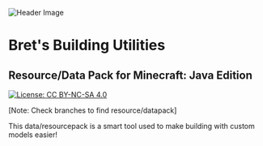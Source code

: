 ![Header Image](https://cdn.discordapp.com/attachments/826689002697654273/941264789508878346/Logo_Big.png)

# Bret's Building Utilities
## Resource/Data Pack for Minecraft: Java Edition

[![License: CC BY-NC-SA 4.0](https://img.shields.io/badge/License-CC%20BY--NC--SA%204.0-brightgreen.svg)](https://creativecommons.org/licenses/by-nc-sa/4.0/)

[Note: Check branches to find resource/datapack]

This data/resourcepack is a smart tool used to make building with custom models easier!
